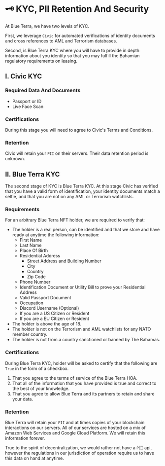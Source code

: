 # 🗝️ KYC, PII Retention And Security

At Blue Terra, we have two levels of KYC.&#x20;

First, we leverage `Civic` for automated verifications of identity documents and cross references to AML and Terrorism databases.&#x20;

Second, is Blue Terra KYC where you will have to provide in depth information about you identity so that you may fulfill the Bahamian regulatory requirements on leasing.&#x20;

## I. Civic KYC

### Required Data And Documents

* Passport or ID&#x20;
* Live Face Scan

### Certifications

During this stage you will need to agree to Civic's Terms and Conditions.&#x20;

### Retention

Civic will retain your `PII` on their servers. Their data retention period is unknown.&#x20;

## II. Blue Terra KYC&#x20;

The second stage of KYC is Blue Terra KYC. At this stage Civic has verified that you have a valid form of identification, your identity documents match a selfie, and that you are not on any AML or Terrorism watchlists.&#x20;

### Requirements

For an arbitrary Blue Terra NFT holder, we are required to verify that:

* The holder is a real person, can be identified and that we store and have ready at anytime the following information:
  * First Name
  * Last Name
  * Place Of Birth
  * Residential Address
    * Street Address and Building Number
    * City
    * Country
    * Zip Code
  * Phone Number
  * Identification Document or Utility Bill to prove your Residential Address
  * Valid Passport Document
  * Occupation
  * Discord Username (Optional)
  * If you are a US Citizen or Resident
  * If you are a EU Citizen or Resident
* The holder is above the age of 18.
* The holder is not on the Terrorism and AML watchlists for any NATO member country.&#x20;
* The holder is not from a country sanctioned or banned by The Bahamas.

### Certifications

During Blue Terra KYC, holder will be asked to certify that the following are `True` in the form of a checkbox.

1. That you agree to the terms of service of the Blue Terra HOA.
2. That all of the information that you have provided is true and correct to the best of your knowledge.
3. That you agree to allow Blue Terra and its partners to retain and share your data.&#x20;

### Retention

Blue Terra will retain your `PII` and at times copies of your blockchain interactions on our servers. All of our services are hosted on a mix of Amazon Web Services and Google Cloud Platform. We will retain this information forever.&#x20;

True to the spirit of decentralization, we would rather not have a `PII` api, however the regulations in our jurisdiction of operation require us to have this data on hand at anytime.&#x20;
